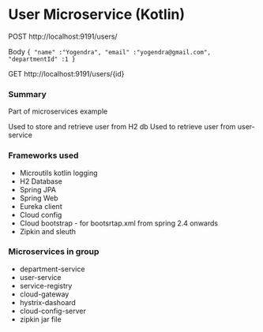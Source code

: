 # User Microservice (Kotlin)

POST http://localhost:9191/users/

Body
`{
"name" :"Yogendra",
"email" :"yogendra@gmail.com",
"departmentId" :1
}`

GET http://localhost:9191/users/{id}

### Summary
Part of microservices example

Used to store and retrieve user from H2 db
Used to retrieve user from user-service

### Frameworks used
* Microutils kotlin logging
* H2 Database
* Spring JPA
* Spring Web
* Eureka client
* Cloud config
* Cloud bootstrap - for bootsrtap.xml from spring 2.4 onwards
* Zipkin and sleuth

### Microservices in group
* department-service
* user-service
* service-registry
* cloud-gateway
* hystrix-dashoard
* cloud-config-server
* zipkin jar file
